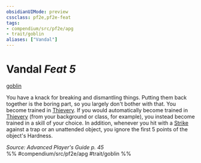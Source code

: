 ```yaml
---
obsidianUIMode: preview
cssclass: pf2e,pf2e-feat
tags:
- compendium/src/pf2e/apg
- trait/goblin
aliases: ["Vandal"]
---
```

# Vandal  *Feat 5*  
[goblin](../../rules/traits/goblin.md)  


You have a knack for breaking and dismantling things. Putting them back together is the boring part, so you largely don't bother with that. You become trained in [Thievery](../skills.md#Thievery). If you would automatically become trained in [Thievery](../skills.md#Thievery) (from your background or class, for example), you instead become trained in a skill of your choice. In addition, whenever you hit with a [Strike](../../rules/actions/strike.md) against a trap or an unattended object, you ignore the first 5 points of the object's Hardness.

*Source: Advanced Player's Guide p. 45*  
%% #compendium/src/pf2e/apg #trait/goblin %%